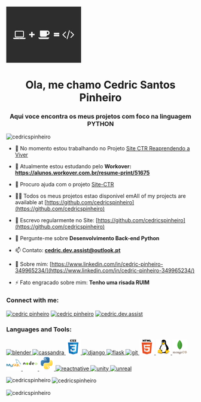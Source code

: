 ![Bainer](https://github.com/cedricspinheiro/Site-CTR/blob/main/080fc6b285e3469f1a824d7cbf25f0f1.jpg?raw=true)
<h1 align="center">Ola, me chamo Cedric Santos Pinheiro</h1>
<h3 align="center">Aqui voce encontra os meus projetos com foco na linguagem PYTHON</h3>

<p align="left"> <img src="https://komarev.com/ghpvc/?username=cedricspinheiro&label=Profile%20views&color=0e75b6&style=flat" alt="cedricspinheiro" /> </p>

- 🔭 No momento estou trabalhando no Projeto [Site CTR Reaprendendo a Viver](https://github.com/cedricspinheiro/Site-CTR)

- 🌱 Atualmente estou estudando pelo **Workover: https://alunos.workover.com.br/resume-print/51675**

- 🤝 Procuro ajuda com o projeto [Site-CTR](https://github.com/cedricspinheiro/Site-CTR)

- 👨‍💻 Todos os meus projetos estao disponivel emAll of my projects are available at [https://github.com/cedricspinheiro](https://github.com/cedricspinheiro)

- 📝 Escrevo regularmente no Site: [https://github.com/cedricspinheiro](https://github.com/cedricspinheiro)

- 💬 Pergunte-me sobre **Desenvolvimento Back-end Python**

- 📫 Contato: **cedric.dev.assist@outlook.pt**

- 📄 Sobre mim: [https://www.linkedin.com/in/cedric-pinheiro-349965234/](https://www.linkedin.com/in/cedric-pinheiro-349965234/)

- ⚡ Fato engracado sobre mim: **Tenho uma risada RUIM**

<h3 align="left">Connect with me:</h3>
<p align="left">
<a href="https://linkedin.com/in/cedric pinheiro" target="blank"><img align="center" src="https://raw.githubusercontent.com/rahuldkjain/github-profile-readme-generator/master/src/images/icons/Social/linked-in-alt.svg" alt="cedric pinheiro" height="30" width="40" /></a>
<a href="https://fb.com/cedric pinheiro" target="blank"><img align="center" src="https://raw.githubusercontent.com/rahuldkjain/github-profile-readme-generator/master/src/images/icons/Social/facebook.svg" alt="cedric pinheiro" height="30" width="40" /></a>
<a href="https://instagram.com/cedric.dev.assist" target="blank"><img align="center" src="https://raw.githubusercontent.com/rahuldkjain/github-profile-readme-generator/master/src/images/icons/Social/instagram.svg" alt="cedric.dev.assist" height="30" width="40" /></a>
</p>

<h3 align="left">Languages and Tools:</h3>
<p align="left"> <a href="https://www.blender.org/" target="_blank" rel="noreferrer"> <img src="https://download.blender.org/branding/community/blender_community_badge_white.svg" alt="blender" width="40" height="40"/> </a> <a href="https://cassandra.apache.org/" target="_blank" rel="noreferrer"> <img src="https://www.vectorlogo.zone/logos/apache_cassandra/apache_cassandra-icon.svg" alt="cassandra" width="40" height="40"/> </a> <a href="https://www.w3schools.com/css/" target="_blank" rel="noreferrer"> <img src="https://raw.githubusercontent.com/devicons/devicon/master/icons/css3/css3-original-wordmark.svg" alt="css3" width="40" height="40"/> </a> <a href="https://www.djangoproject.com/" target="_blank" rel="noreferrer"> <img src="https://cdn.worldvectorlogo.com/logos/django.svg" alt="django" width="40" height="40"/> </a> <a href="https://flask.palletsprojects.com/" target="_blank" rel="noreferrer"> <img src="https://www.vectorlogo.zone/logos/pocoo_flask/pocoo_flask-icon.svg" alt="flask" width="40" height="40"/> </a> <a href="https://git-scm.com/" target="_blank" rel="noreferrer"> <img src="https://www.vectorlogo.zone/logos/git-scm/git-scm-icon.svg" alt="git" width="40" height="40"/> </a> <a href="https://www.w3.org/html/" target="_blank" rel="noreferrer"> <img src="https://raw.githubusercontent.com/devicons/devicon/master/icons/html5/html5-original-wordmark.svg" alt="html5" width="40" height="40"/> </a> <a href="https://www.linux.org/" target="_blank" rel="noreferrer"> <img src="https://raw.githubusercontent.com/devicons/devicon/master/icons/linux/linux-original.svg" alt="linux" width="40" height="40"/> </a> <a href="https://www.mongodb.com/" target="_blank" rel="noreferrer"> <img src="https://raw.githubusercontent.com/devicons/devicon/master/icons/mongodb/mongodb-original-wordmark.svg" alt="mongodb" width="40" height="40"/> </a> <a href="https://www.mysql.com/" target="_blank" rel="noreferrer"> <img src="https://raw.githubusercontent.com/devicons/devicon/master/icons/mysql/mysql-original-wordmark.svg" alt="mysql" width="40" height="40"/> </a> <a href="https://nodejs.org" target="_blank" rel="noreferrer"> <img src="https://raw.githubusercontent.com/devicons/devicon/master/icons/nodejs/nodejs-original-wordmark.svg" alt="nodejs" width="40" height="40"/> </a> <a href="https://www.python.org" target="_blank" rel="noreferrer"> <img src="https://raw.githubusercontent.com/devicons/devicon/master/icons/python/python-original.svg" alt="python" width="40" height="40"/> </a> <a href="https://reactnative.dev/" target="_blank" rel="noreferrer"> <img src="https://reactnative.dev/img/header_logo.svg" alt="reactnative" width="40" height="40"/> </a> <a href="https://unity.com/" target="_blank" rel="noreferrer"> <img src="https://www.vectorlogo.zone/logos/unity3d/unity3d-icon.svg" alt="unity" width="40" height="40"/> </a> <a href="https://unrealengine.com/" target="_blank" rel="noreferrer"> <img src="https://raw.githubusercontent.com/kenangundogan/fontisto/036b7eca71aab1bef8e6a0518f7329f13ed62f6b/icons/svg/brand/unreal-engine.svg" alt="unreal" width="40" height="40"/> </a> </p>

<p><img align="left" src="https://github-readme-stats.vercel.app/api/top-langs?username=cedricspinheiro&show_icons=true&theme=dark&locale=en&layout=compact" alt="cedricspinheiro" /></p>

<p>&nbsp;<img align="center" src="https://github-readme-stats.vercel.app/api?username=cedricspinheiro&show_icons=true&theme=dark&locale=en" alt="cedricspinheiro" /></p>

<p><img align="center" src="https://github-readme-streak-stats.herokuapp.com/?user=cedricspinheiro&theme=dark" alt="cedricspinheiro" /></p>
